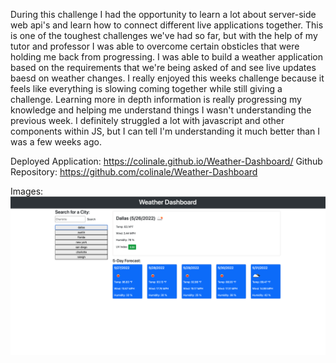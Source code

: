During this challenge I had the opportunity to learn a lot about server-side web api's and learn how to connect different live applications together. This is one of the toughest challenges we've had so far, but with the help of my tutor and professor I was able to overcome certain obsticles that were holding me back from progressing. I was able to build a weather application based on the requirements that we're being asked of and see live updates baesd on weather changes. I really enjoyed this weeks challenge because it feels like everything is slowing coming together while still giving a challenge. Learning more in depth information is really progressing my knowledge and helping me understand things I wasn't understanding the previous week. I definitely struggled a lot with javascript and other components within JS, but I can tell I'm understanding it much better than I was a few weeks ago. 


Deployed Application: https://colinale.github.io/Weather-Dashboard/
Github Repository: https://github.com/colinale/Weather-Dashboard

Images: ![Screenshot of active Portfolio site](./images/weather-dashboard.png)
